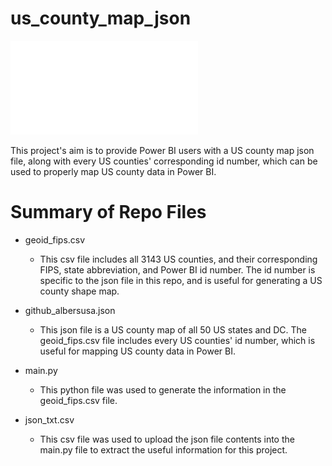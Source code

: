# us_county_map_json

![image](county_map_example.pdf)

This project's aim is to provide Power BI users with a US county map json file, along with every US counties' corresponding id number, which can be used to properly map US county data in Power BI.

# Summary of Repo Files

* geoid_fips.csv
    * This csv file includes all 3143 US counties, and their corresponding FIPS, state abbreviation, and Power BI id number. The id number is specific to the json file in this repo, and is useful for generating a US county shape map.

* github_albersusa.json
    * This json file is a US county map of all 50 US states and DC. The geoid_fips.csv file includes every US counties' id number, which is useful for mapping US county data in Power BI.

* main.py
    * This python file was used to generate the information in the geoid_fips.csv file.

* json_txt.csv
    * This csv file was used to upload the json file contents into the main.py file to extract the useful information for this project.
